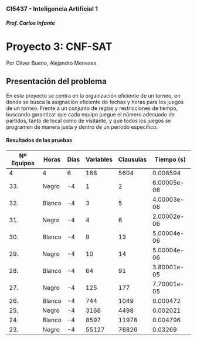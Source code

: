 #
### CI5437 - Inteligencia Artificial 1
##### Prof. Carlos Infante
# Proyecto 3: CNF-SAT
Por Oliver Bueno, Alejandro Meneses

## Presentación del problema
En este proyecto se centra en la organización eficiente de un torneo, en donde se busca la asignación eficiente de fechas y horas para los juegos de un torneo. Frente a un conjunto de reglas y restricciones de tiempo, buscando garantizar que cada equipo juegue el número adecuado de partidos, tanto de local como de visitante, y que todos los juegos se programen de manera justa y dentro de un período específico.

#### Resultados de las pruebas
| Nº Equipos | Horas | Días | Variables  | Clausulas     | Tiempo (s) |
|------------|-------|------|------------|---------------|------------|
| 4          | 4     | 6    | 168        |  5604         | 0.008594   |
| 33.        | Negro   | -4    | 1           | 2          | 6.00005e-06 |
| 32.        | Blanco  | -4    | 3           | 5          | 4.00003e-06 |
| 31.        | Negro   | -4    | 4           | 6          | 2.00002e-06 |
| 30.        | Blanco  | -4    | 9           | 13         | 5.00004e-06 |
| 29.        | Negro   | -4    | 10          | 14         | 5.00004e-06 |
| 28.        | Blanco  | -4    | 64          | 91         | 3.80001e-05 |
| 27.        | Negro   | -4    | 125         | 177        | 7.70001e-05 |
| 26.        | Blanco  | -4    | 744         | 1049       | 0.000472   |
| 25.        | Negro   | -4    | 3168        | 4498       | 0.002021   |
| 24.        | Blanco  | -4    | 8597        | 11978      | 0.004796   |
| 23.        | Negro   | -4    | 55127       | 76826      | 0.03269    |

